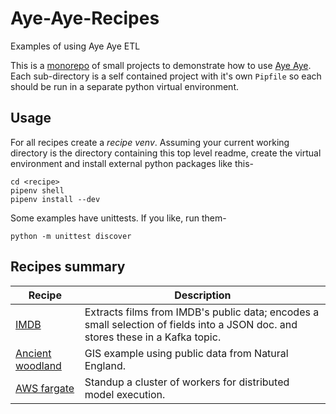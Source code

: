 # Aye-Aye-Recipes
Examples of using Aye Aye ETL

This is a [monorepo](https://en.wikipedia.org/wiki/Monorepo) of small projects to demonstrate how to use [Aye Aye](https://github.com/Aye-Aye-Dev/AyeAye). Each sub-directory is a self contained project with it's own `Pipfile` so each should be run in a separate python virtual environment.

## Usage

For all recipes create a *recipe venv*. Assuming your current working directory is the directory containing this top level readme, create the virtual environment and install external python packages like this-

```shell
cd <recipe>
pipenv shell
pipenv install --dev
```

Some examples have unittests. If you like, run them-

```shell
python -m unittest discover
```

## Recipes summary

| Recipe | Description |
| --- | --- |
| [IMDB](./imdb/) | Extracts films from IMDB's public data; encodes a small selection of fields into a JSON doc. and stores these in a Kafka topic.|
| [Ancient woodland](./ancient_woodland/) | GIS example using public data from Natural England.|
| [AWS fargate](./aws_fargate/) | Standup a cluster of workers for distributed model execution.|
